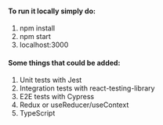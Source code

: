 #### To run it locally simply do:
1. npm install
2. npm start
3. localhost:3000


#### Some things that could be added:
1. Unit tests with Jest
2. Integration tests with react-testing-library
3. E2E tests with Cypress
4. Redux or useReducer/useContext
5. TypeScript